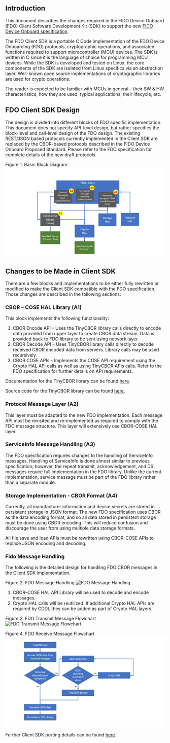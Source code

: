 ## Introduction

This document describes the changes required in the FIDO Device Onboard (FDO) Client Software Development Kit (SDK) to support the new [FIDO Device Onboard specification](https://fidoalliance.org/specs/FDO/fido-device-onboard-v1.0-ps-20210323/fido-device-onboard-v1.0-ps-20210323.html).

The FDO Client SDK is a portable C Code implementation of the FDO Device Onboarding (FDO) protocols, cryptographic operations, and associated functions required to support microcontroller (MCU) devices. The SDK is written in C since it is the language of choice for programming MCU devices. While the SDK is developed and tested on Linux, the core components of the SDK are isolated from Linux specifics via an abstraction layer. Well-known open source implementations of cryptographic libraries are used for crypto operations.

The reader is expected to be familiar with MCUs in general – their SW & HW characteristics, how they are used, typical applications, their lifecycle, etc.

## FDO Client SDK Design

The design is divided into different blocks of FDO specific implementation.  This document does not specify API-level design, but rather specifies the block-level and call-level design of the FDO design. The existing REST/JSON based protocols currently implemented in the Client SDK are replaced by the CBOR-based protocols described in the FIDO Device Onboard Proposed Standard.  Please refer to the FDO specification for complete details of the new draft protocols.

Figure 1.	Basic Block Diagram
![Basic Block Diagram](img/Slide3.PNG)

## Changes to be Made in Client SDK

There are a few blocks and implementations to be either fully rewritten or modified to make the Client SDK compatible with the FDO specification. Those changes are described in the following sections:

### CBOR – COSE HAL Library (A1)

This block implements the following functionality:

1. CBOR Encode API – Uses the TinyCBOR library calls directly to encode data provided from upper layer to create CBOR data stream.  Data is provided back to FDO library to be sent using network layer.
2. CBOR Decode API – Uses TinyCBOR library calls directly to decode received CBOR encoded data from servers.  Library calls may be used recursively.
3. CBOR COSE APIs – Implements the COSE API requirement using the Crypto HAL API calls as well as using TinyCBOR APIs calls. Refer to the FDO specification for further details on API requirements.

Documentation for the TinyCBOR library can be found [here](https://intel.github.io/tinycbor/current/).  

Source code for the TinyCBOR library can be found [here](https://github.com/intel/tinycbor).

### Protocol Message Layer (A2)

This layer must be adapted to the new FDO implementation. Each message API must be revisited and re-implemented as required to comply with the FDO message structure. This layer will extensively use CBOR-COSE HAL layer.

### ServiceInfo Message Handling (A3)

The FDO specification requires changes to the handling of ServiceInfo messages. Handling of ServiceInfo is done almost similar to previous specification; however, the repeat transmit, acknowledgement, and DSI messages require full implementation in the FDO library. Unlike the current implementation, service message must be part of the FDO library rather than a separate module.

### Storage Implementation - CBOR Format (A4)

Currently, all manufacturer information and device secrets are stored in persistent storage in JSON format. The new FDO specification uses CBOR as the data encoding format, and so all data stored in persistent  storage must be done using CBOR encoding. This will reduce confusion and discourage the user from using multiple data storage formats.

All file save and load APIs must be rewritten using CBOR-COSE APIs to replace JSON encoding and decoding.

### Fido Message Handling 

The following is the detailed design for handling FDO CBOR messages in the Client SDK implementation. 

Figure 2. FDO Message Handling
![FDO Message Handling](img/Slide4.PNG)

1. CBOR–COSE HAL API Library will be used to decode and encode messages.
2. Crypto HAL calls will be reutilized. If additional Crypto HAL APIs are required by CDDL they can be added as part of Crypto HAL layers.

Figure 3. FDO Transmit Message Flowchart
![FDO Transmit Message Flowchart](img/Slide5.PNG)

Figure 4. FDO Receive Message Flowchart
![FDO Receive Message Flowchart](img/Slide6.PNG)

Further Client SDK porting details can be found [here](https://github.com/secure-device-onboard/docs-fidoiot/blob/master/docs/client-sdk/client-sdk-porting-guide.md).

